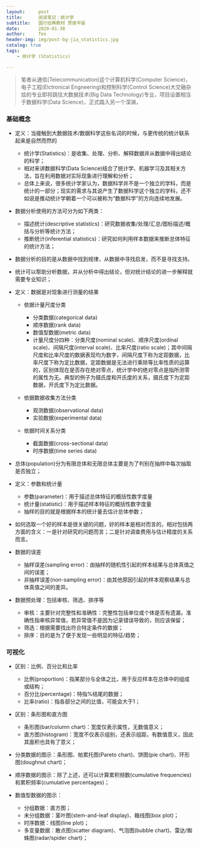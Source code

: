 ```yaml
---
layout:     post
title:      阅读笔记：统计学
subtitle:   国行经典教材 贾俊平版
date:       2020-01-30
author:     Tex
header-img: img/post-bg-jia_statistics.jpg
catalog: true
tags:
    - 统计学 (Statistics)

---
```


> 笔者从通信(Telecommunication)这个计算机科学(Computer Science)，电子工程(Elctronical Engneering)和控制科学(Control Science)大交融杂烩的专业即将跳往大数据技术(Big Data Technology)专业，项目设置相当于数据科学(Data Science)，正式踏入另一个深渊，

### 基础概念

- 定义：当接触到大数据技术/数据科学这些名词的时候，与更传统的统计联系起来是自然而然的
    - 统计学(Statistics)：是收集、处理、分析、解释数据并从数据中得出结论的科学；
    - 相对来讲数据科学(Data Science)结合了统计学、机器学习及其相关方法，旨在利用数据对实际现象进行理解和分析；
    - 总体上来说，很多统计学家认为，数据科学并不是一个独立的学科，而是统计的一部分；现实的需求与其说产生了数据科学这个独立的学科，还不如说是推动统计学朝着一个可以被称为“数据科学”的方向连续地发展。


- 数据分析使用的方法可分为如下两类：
    - 描述统计(descriptive statistics)：研究数据收集/处理/汇总/图标描述/概括与分析等统计方法；
    - 推断统计(inferential statistics)：研究如何利用样本数据来推断总体特征的统计方法；

- 数据分析的目的是从数据中找到规律，从数据中寻找启发，而不是寻找支持。

- 统计可以帮助分析数据，并从分析中得出结论，但对统计结论的进一步解释就需要专业知识；


- 定义：数据是对现象进行测量的结果

    - 依据计量尺度分类
        - 分类数据(categorical data)
        - 顺序数据(rank data)
        - 数值型数据(metric data)
        - 计量尺度分四种：分类尺度(nominal scale)、顺序尺度(ordinal scale)、间隔尺度(interval scale)、比率尺度(ratio scale)；其中间隔尺度和比率尺度的数据表现均为数字，间隔尺度下称为定距数据，比率尺度下称为定比数据，定距数据是无法进行乘除等比率性质的运算的，区别体现在是否存在绝对零点，统计学中的绝对零点是指所测零的属性为无。典型的例子为摄氏度和开氏度的关系，摄氏度下为定距数据，开氏度下为定比数据。

    - 依据数据收集方法分类
        - 观测数据(observational data)
        - 实验数据(experimental data) 

    - 依据时间关系分类
        - 截面数据(cross-sectional data)
        - 时序数据(time series data)


- 总体(population)分为有限总体和无限总体主要是为了判别在抽样中每次抽取是否独立；

- 定义：参数和统计量

    - 参数(parameter)：用于描述总体特征的概括性数字度量
    - 统计量(statistic)：用于描述样本特征的概括性数字度量
    - 抽样的目的就是根据样本的统计量去估计总体参数；


- 如何选取一个好的样本是很关键的问题，好的样本是相对而言的，相对包括两方面的含义：一是针对研究的问题而言；二是针对调查费用与估计精度的关系而言。

- 数据的误差

    - 抽样误差(sampling error)：由抽样的随机性引起的样本结果与总体真值之间的误差；
    - 非抽样误差(non-sampling error)：由其他原因引起的样本观察结果与总体真值之间的差异。


- 数据预处理：包括审核、筛选、排序等

    - 审核：主要针对完整性和准确性：完整性包括单位或个体是否有遗漏，准确性指审核异常值，若异常值不是因为记录错误导致的，则应该保留；
    - 筛选：根据需要找出符合特定条件的数据；
    - 排序：目的是为了便于发现一些明显的特征/趋势；


### 可视化

- 区别：比例、百分比和比率

    - 比例(proportion)：指某部分与全体之比，用于反应样本在总体中的组成或结构；
    - 百分比(percentage)：特指%结尾的数据；
    - 比率(ratio)：指各部分之间的比值，可能会大于1；


- 区别：条形图和直方图

    - 条形图(bar/column chart)：宽度仅表示属性，无数值意义；
    - 直方图(histogram)：宽度不仅表示组别，还表示组距，有数值意义，因此其面积也具有了意义；


- 分类数据的图示：条形图、帕累托图(Pareto chart)、饼图(pie chart)、环形图(doughnut chart)；

- 顺序数据的图示：除了上述，还可以计算累积频数(cumulative frequencies)和累积频率(cumulative percentages)；

- 数值型数据的图示：

    - 分组数据：直方图；
    - 未分组数据：茎叶图(stem-and-leaf display)、箱线图(box plot)；
    - 时序数据：线图(line plot)；
    - 多变量数据：散点图(scatter diagram)、气泡图(bubble chart)、雷达/蜘蛛图(radar/spider chart)；